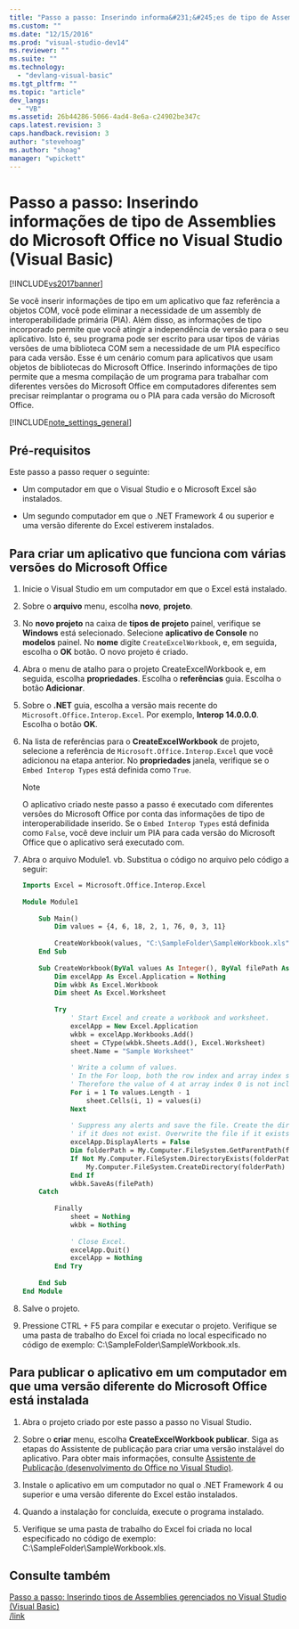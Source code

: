 ```yaml
---
title: "Passo a passo: Inserindo informa&#231;&#245;es de tipo de Assemblies do Microsoft Office no Visual Studio (Visual Basic) | Microsoft Docs"
ms.custom: ""
ms.date: "12/15/2016"
ms.prod: "visual-studio-dev14"
ms.reviewer: ""
ms.suite: ""
ms.technology: 
  - "devlang-visual-basic"
ms.tgt_pltfrm: ""
ms.topic: "article"
dev_langs: 
  - "VB"
ms.assetid: 26b44286-5066-4ad4-8e6a-c24902be347c
caps.latest.revision: 3
caps.handback.revision: 3
author: "stevehoag"
ms.author: "shoag"
manager: "wpickett"
---
```

# Passo a passo: Inserindo informa&#231;&#245;es de tipo de Assemblies do Microsoft Office no Visual Studio (Visual Basic)
[!INCLUDE[vs2017banner](../../../../csharp/includes/vs2017banner.md)]

Se você inserir informações de tipo em um aplicativo que faz referência a objetos COM, você pode eliminar a necessidade de um assembly de interoperabilidade primária \(PIA\). Além disso, as informações de tipo incorporado permite que você atingir a independência de versão para o seu aplicativo. Isto é, seu programa pode ser escrito para usar tipos de várias versões de uma biblioteca COM sem a necessidade de um PIA específico para cada versão. Esse é um cenário comum para aplicativos que usam objetos de bibliotecas do Microsoft Office. Inserindo informações de tipo permite que a mesma compilação de um programa para trabalhar com diferentes versões do Microsoft Office em computadores diferentes sem precisar reimplantar o programa ou o PIA para cada versão do Microsoft Office.  
  
 [!INCLUDE[note_settings_general](../../../../csharp/language-reference/compiler-messages/includes/note_settings_general_md.md)]  
  
## Pré-requisitos  
 Este passo a passo requer o seguinte:  
  
-   Um computador em que o Visual Studio e o Microsoft Excel são instalados.  
  
-   Um segundo computador em que o .NET Framework 4 ou superior e uma versão diferente do Excel estiverem instalados.  
  
##  <a name="BKMK_createapp"></a> Para criar um aplicativo que funciona com várias versões do Microsoft Office  
  
1.  Inicie o Visual Studio em um computador em que o Excel está instalado.  
  
2.  Sobre o **arquivo** menu, escolha **novo**, **projeto**.  
  
3.  No **novo projeto** na caixa de **tipos de projeto** painel, verifique se **Windows** está selecionado. Selecione **aplicativo de Console** no **modelos** painel. No **nome** digite `CreateExcelWorkbook`, e, em seguida, escolha o **OK** botão. O novo projeto é criado.  
  
4.  Abra o menu de atalho para o projeto CreateExcelWorkbook e, em seguida, escolha **propriedades**. Escolha o **referências** guia. Escolha o botão **Adicionar**.  
  
5.  Sobre o **.NET** guia, escolha a versão mais recente do `Microsoft.Office.Interop.Excel`. Por exemplo, **Interop 14.0.0.0**. Escolha o botão **OK**.  
  
6.  Na lista de referências para o **CreateExcelWorkbook** de projeto, selecione a referência de `Microsoft.Office.Interop.Excel` que você adicionou na etapa anterior. No **propriedades** janela, verifique se o `Embed Interop Types` está definida como `True`.  
  
    > [!NOTE]
    >  O aplicativo criado neste passo a passo é executado com diferentes versões do Microsoft Office por conta das informações de tipo de interoperabilidade inserido. Se o `Embed Interop Types` está definida como `False`, você deve incluir um PIA para cada versão do Microsoft Office que o aplicativo será executado com.  
  
7.  Abra o arquivo Module1. vb. Substitua o código no arquivo pelo código a seguir:  
  
    ```vb  
    Imports Excel = Microsoft.Office.Interop.Excel  
  
    Module Module1  
  
        Sub Main()  
            Dim values = {4, 6, 18, 2, 1, 76, 0, 3, 11}  
  
            CreateWorkbook(values, "C:\SampleFolder\SampleWorkbook.xls")  
        End Sub  
  
        Sub CreateWorkbook(ByVal values As Integer(), ByVal filePath As String)  
            Dim excelApp As Excel.Application = Nothing  
            Dim wkbk As Excel.Workbook  
            Dim sheet As Excel.Worksheet  
  
            Try  
                ' Start Excel and create a workbook and worksheet.  
                excelApp = New Excel.Application  
                wkbk = excelApp.Workbooks.Add()  
                sheet = CType(wkbk.Sheets.Add(), Excel.Worksheet)  
                sheet.Name = "Sample Worksheet"  
  
                ' Write a column of values.  
                ' In the For loop, both the row index and array index start at 1.  
                ' Therefore the value of 4 at array index 0 is not included.  
                For i = 1 To values.Length - 1  
                    sheet.Cells(i, 1) = values(i)  
                Next  
  
                ' Suppress any alerts and save the file. Create the directory   
                ' if it does not exist. Overwrite the file if it exists.  
                excelApp.DisplayAlerts = False  
                Dim folderPath = My.Computer.FileSystem.GetParentPath(filePath)  
                If Not My.Computer.FileSystem.DirectoryExists(folderPath) Then  
                    My.Computer.FileSystem.CreateDirectory(folderPath)  
                End If  
                wkbk.SaveAs(filePath)  
    	Catch  
  
            Finally  
                sheet = Nothing  
                wkbk = Nothing  
  
                ' Close Excel.  
                excelApp.Quit()  
                excelApp = Nothing  
            End Try  
  
        End Sub  
    End Module  
    ```  
  
8.  Salve o projeto.  
  
9. Pressione CTRL \+ F5 para compilar e executar o projeto. Verifique se uma pasta de trabalho do Excel foi criada no local especificado no código de exemplo: C:\\SampleFolder\\SampleWorkbook.xls.  
  
##  <a name="BKMK_publishapp"></a> Para publicar o aplicativo em um computador em que uma versão diferente do Microsoft Office está instalada  
  
1.  Abra o projeto criado por este passo a passo no Visual Studio.  
  
2.  Sobre o **criar** menu, escolha **CreateExcelWorkbook publicar**. Siga as etapas do Assistente de publicação para criar uma versão instalável do aplicativo. Para obter mais informações, consulte [Assistente de Publicação \(desenvolvimento do Office no Visual Studio\)](/office-dev/office-dev/publish-wizard-office-development-in-visual-studio).  
  
3.  Instale o aplicativo em um computador no qual o .NET Framework 4 ou superior e uma versão diferente do Excel estão instalados.  
  
4.  Quando a instalação for concluída, execute o programa instalado.  
  
5.  Verifique se uma pasta de trabalho do Excel foi criada no local especificado no código de exemplo: C:\\SampleFolder\\SampleWorkbook.xls.  
  
## Consulte também  
 [Passo a passo: Inserindo tipos de Assemblies gerenciados no Visual Studio \(Visual Basic\)](../Topic/Walkthrough:%20Embedding%20Types%20from%20Managed%20Assemblies%20in%20Visual%20Studio%20\(Visual%20Basic\).md)   
 [\/link](../../../../visual-basic/reference/command-line-compiler/link.md)